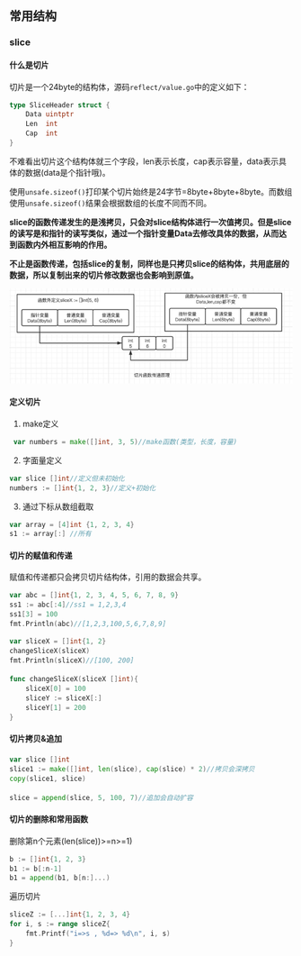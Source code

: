 ## 常用结构

### slice

#### 什么是切片

切片是一个24byte的结构体，源码`reflect/value.go`中的定义如下：

```Go
type SliceHeader struct {
	Data uintptr
	Len  int
	Cap  int
}
```

不难看出切片这个结构体就三个字段，len表示长度，cap表示容量，data表示具体的数据(data是个指针哦)。

使用`unsafe.sizeof()`打印某个切片始终是24字节=8byte+8byte+8byte。而数组使用`unsafe.sizeof()`结果会根据数组的长度不同而不同。

**slice的函数传递发生的是浅拷贝，只会对slice结构体进行一次值拷贝。但是slice的读写是和指针的读写类似，通过一个指针变量Data去修改具体的数据，从而达到函数内外相互影响的作用。**

**不止是函数传递，包括slice的复制，同样也是只拷贝slice的结构体，共用底层的数据，所以复制出来的切片修改数据也会影响到原值。**

![img.png](../assets/slice.png)

#### 定义切片

1. make定义
```Go
 var numbers = make([]int, 3, 5)//make函数(类型，长度，容量)
```
2. 字面量定义
```Go
var slice []int//定义但未初始化
numbers := []int{1, 2, 3}//定义+初始化
```

3. 通过下标从数组截取
```Go
var array = [4]int {1, 2, 3, 4}
s1 := array[:] //所有
```

#### 切片的赋值和传递

赋值和传递都只会拷贝切片结构体，引用的数据会共享。
```Go
var abc = []int{1, 2, 3, 4, 5, 6, 7, 8, 9}
ss1 := abc[:4]//ss1 = 1,2,3,4
ss1[3] = 100
fmt.Println(abc)//[1,2,3,100,5,6,7,8,9]
```

```Go
var sliceX = []int{1, 2}
changeSliceX(sliceX)
fmt.Println(sliceX)//[100, 200]

func changeSliceX(sliceX []int){
	sliceX[0] = 100
	sliceY := sliceX[:]
	sliceY[1] = 200
}
```

#### 切片拷贝&追加
```Go
var slice []int
slice1 := make([]int, len(slice), cap(slice) * 2)//拷贝会深拷贝
copy(slice1, slice)

slice = append(slice, 5, 100, 7)//追加会自动扩容
```

#### 切片的删除和常用函数

删除第n个元素(len(slice))>=n>=1)
```Go
b := []int{1, 2, 3}
b1 := b[:n-1]
b1 = append(b1, b[n:]...)
```

遍历切片
```Go
sliceZ := [...]int{1, 2, 3, 4}
for i, s := range sliceZ{
    fmt.Printf("i=>s , %d=> %d\n", i, s)
}
```

